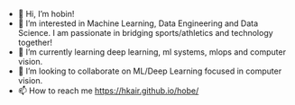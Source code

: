 - 👋 Hi, I’m hobin!
- 👀 I’m interested in Machine Learning, Data Engineering and Data Science. I am passionate in bridging sports/athletics and technology together!
- 🌱 I’m currently learning deep learning, ml systems, mlops and computer vision.
- 💞️ I’m looking to collaborate on ML/Deep Learning focused in computer vision.
- 📫 How to reach me https://hkair.github.io/hobe/

<!---
hkair/hkair is a ✨ special ✨ repository because its `README.md` (this file) appears on your GitHub profile.
You can click the Preview link to take a look at your changes.
--->
